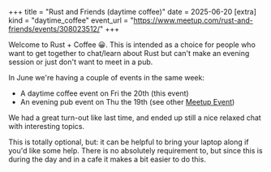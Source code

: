 +++
title = "Rust and Friends (daytime coffee)"
date = 2025-06-20
[extra]
kind = "daytime_coffee"
event_url = "https://www.meetup.com/rust-and-friends/events/308023512/"
+++

Welcome to Rust + Coffee 😀. This is intended as a choice for people who want to get together to chat/learn about Rust but can't make an evening session or just don't want to meet in a pub.

In June we're having a couple of events in the same week:
* A daytime coffee event on Fri the 20th (this event)
* An evening pub event on Thu the 19th (see other [Meetup Event](/posts/2025-06-19/))

We had a great turn-out like last time, and ended up still a nice relaxed chat with interesting topics.

This is totally optional, but: it can be helpful to bring your laptop along if you'd like some help. There is no absolutely requirement to, but since this is during the day and in a cafe it makes a bit easier to do this.